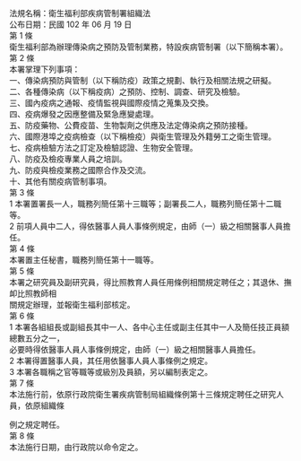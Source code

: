 法規名稱：衛生福利部疾病管制署組織法  
公布日期：民國 102 年 06 月 19 日  
第 1 條  
衛生福利部為辦理傳染病之預防及管制業務，特設疾病管制署（以下簡稱本署）。  
第 2 條  
本署掌理下列事項：  
一、傳染病預防與管制（以下稱防疫）政策之規劃、執行及相關法規之研擬。  
二、各種傳染病（以下稱疫病）之預防、控制、調查、研究及檢驗。  
三、國內疫病之通報、疫情監視與國際疫情之蒐集及交換。  
四、疫病爆發之因應整備及緊急應變處理。  
五、防疫藥物、公費疫苗、生物製劑之供應及法定傳染病之預防接種。  
六、國際港埠之疫病檢查（以下稱檢疫）與衛生管理及外籍勞工之衛生管理。  
七、疫病檢驗方法之訂定及檢驗認證、生物安全管理。  
八、防疫及檢疫專業人員之培訓。  
九、防疫與檢疫業務之國際合作及交流。  
十、其他有關疫病管制事項。  
第 3 條  
1 本署置署長一人，職務列簡任第十三職等；副署長二人，職務列簡任第十二職等。  
2 前項人員中二人，得依醫事人員人事條例規定，由師（一）級之相關醫事人員擔任。  
第 4 條  
本署置主任秘書，職務列簡任第十一職等。  
第 5 條  
本署之研究員及副研究員，得比照教育人員任用條例相關規定聘任之；其退休、撫卹比照教師相  
關規定辦理，並報衛生福利部核定。  
第 6 條  
1 本署各組組長或副組長其中一人、各中心主任或副主任其中一人及簡任技正員額總數五分之一，  
必要時得依醫事人員人事條例規定，由師（一）級之相關醫事人員擔任。  
2 本署得置醫事人員，其任用依醫事人員人事條例之規定。  
3 本署各職稱之官等職等或級別及員額，另以編制表定之。  
第 7 條  
本法施行前，依原行政院衛生署疾病管制局組織條例第十三條規定聘任之研究人員，依原組織條  


例之規定聘任。  
第 8 條  
本法施行日期，由行政院以命令定之。  


